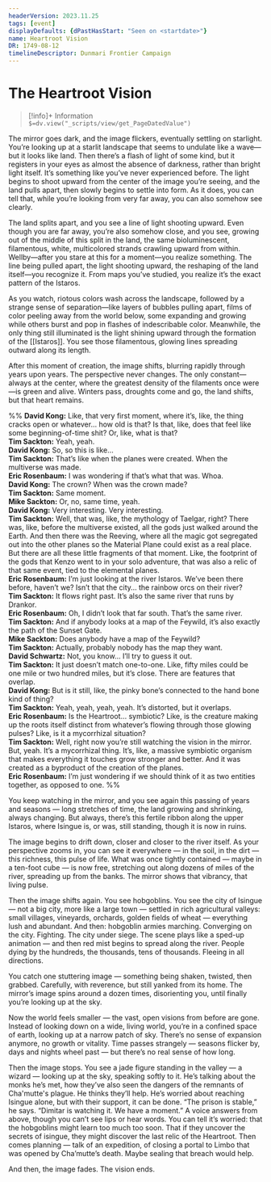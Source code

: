 ```yaml
---
headerVersion: 2023.11.25
tags: [event]
displayDefaults: {dPastHasStart: "Seen on <startdate>"}
name: Heartroot Vision
DR: 1749-08-12
timelineDescriptor: Dunmari Frontier Campaign
---
```

# The Heartroot Vision
>[!info]+ Information  
> `$=dv.view("_scripts/view/get_PageDatedValue")`

The mirror goes dark, and the image flickers, eventually settling on starlight. You’re looking up at a starlit landscape that seems to undulate like a wave—but it looks like land. Then there’s a flash of light of some kind, but it registers in your eyes as almost the absence of darkness, rather than bright light itself. It’s something like you’ve never experienced before. The light begins to shoot upward from the center of the image you’re seeing, and the land pulls apart, then slowly begins to settle into form. As it does, you can tell that, while you’re looking from very far away, you can also somehow see clearly.

The land splits apart, and you see a line of light shooting upward. Even though you are far away, you’re also somehow close, and you see, growing out of the middle of this split in the land, the same bioluminescent, filamentous, white, multicolored strands crawling upward from within. Wellby—after you stare at this for a moment—you realize something. The line being pulled apart, the light shooting upward, the reshaping of the land itself—you recognize it. From maps you’ve studied, you realize it’s the exact pattern of the Istaros.

As you watch, riotous colors wash across the landscape, followed by a strange sense of separation—like layers of bubbles pulling apart, films of color peeling away from the world below, some expanding and growing while others burst and pop in flashes of indescribable color. Meanwhile, the only thing still illuminated is the light shining upward through the formation of the [[Istaros]]. You see those filamentous, glowing lines spreading outward along its length. 

After this moment of creation, the image shifts, blurring rapidly through years upon years. The perspective never changes. The only constant—always at the center, where the greatest density of the filaments once were—is green and alive. Winters pass, droughts come and go, the land shifts, but that heart remains.

%%
**David Kong:** Like, that very first moment, where it’s, like, the thing cracks open or whatever… how old is that? Is that, like, does that feel like some beginning-of-time shit? Or, like, what is that?  
**Tim Sackton:** Yeah, yeah.  
**David Kong:** So, so this is like…  
**Tim Sackton:** That’s like when the planes were created. When the multiverse was made.  
**Eric Rosenbaum:** I was wondering if that’s what that was. Whoa.  
**David Kong:** The crown? When was the crown made?  
**Tim Sackton:** Same moment.  
**Mike Sackton:** Or, no, same time, yeah.  
**David Kong:** Very interesting. Very interesting.  
**Tim Sackton:** Well, that was, like, the mythology of Taelgar, right? There was, like, before the multiverse existed, all the gods just walked around the Earth. And then there was the Reeving, where all the magic got segregated out into the other planes so the Material Plane could exist as a real place. But there are all these little fragments of that moment. Like, the footprint of the gods that Kenzo went to in your solo adventure, that was also a relic of that same event, tied to the elemental planes.  
**Eric Rosenbaum:** I’m just looking at the river Istaros. We’ve been there before, haven’t we? Isn’t that the city… the rainbow orcs on their river?  
**Tim Sackton:** It flows right past. It’s also the same river that runs by Drankor.  
**Eric Rosenbaum:** Oh, I didn’t look that far south. That’s the same river.  
**Tim Sackton:** And if anybody looks at a map of the Feywild, it’s also exactly the path of the Sunset Gate.  
**Mike Sackton:** Does anybody have a map of the Feywild?  
**Tim Sackton:** Actually, probably nobody has the map they want.  
**David Schwartz:** Not, you know… I’ll try to guess it out.  
**Tim Sackton:** It just doesn’t match one-to-one. Like, fifty miles could be one mile or two hundred miles, but it’s close. There are features that overlap.  
**David Kong:** But is it still, like, the pinky bone’s connected to the hand bone kind of thing?  
**Tim Sackton:** Yeah, yeah, yeah, yeah.  It’s distorted, but it overlaps.  
**Eric Rosenbaum:** Is the Heartroot… symbiotic? Like, is the creature making up the roots itself distinct from whatever’s flowing through those glowing pulses? Like, is it a mycorrhizal situation?  
**Tim Sackton:** Well, right now you’re still watching the vision in the mirror. But, yeah. It’s a mycorrhizal thing. It’s, like, a massive symbiotic organism that makes everything it touches grow stronger and better. And it was created as a byproduct of the creation of the planes.  
**Eric Rosenbaum:** I’m just wondering if we should think of it as two entities together, as opposed to one.
%%

You keep watching in the mirror, and you see again this passing of years and seasons — long stretches of time, the land growing and shrinking, always changing. But always, there’s this fertile ribbon along the upper Istaros, where Isingue is, or was, still standing, though it is now in ruins.

The image begins to drift down, closer and closer to the river itself. As your perspective zooms in, you can see it everywhere — in the soil, in the dirt — this richness, this pulse of life. What was once tightly contained — maybe in a ten-foot cube — is now free, stretching out along dozens of miles of the river, spreading up from the banks. The mirror shows that vibrancy, that living pulse.

Then the image shifts again. You see hobgoblins. You see the city of Isingue — not a big city, more like a large town — settled in rich agricultural valleys: small villages, vineyards, orchards, golden fields of wheat — everything lush and abundant. And then: hobgoblin armies marching. Converging on the city. Fighting. The city under siege. The scene plays like a sped-up animation — and then red mist begins to spread along the river. People dying by the hundreds, the thousands, tens of thousands. Fleeing in all directions.

You catch one stuttering image — something being shaken, twisted, then grabbed. Carefully, with reverence, but still yanked from its home. The mirror’s image spins around a dozen times, disorienting you, until finally you’re looking up at the sky.

Now the world feels smaller — the vast, open visions from before are gone. Instead of looking down on a wide, living world, you’re in a confined space of earth, looking up at a narrow patch of sky. There’s no sense of expansion anymore, no growth or vitality. Time passes strangely — seasons flicker by, days and nights wheel past — but there’s no real sense of how long.

Then the image stops. You see a jade figure standing in the valley — a wizard — looking up at the sky, speaking softly to it. He’s talking about the monks he’s met, how they’ve also seen the dangers of the remnants of Cha'mutte's plague. He thinks they’ll help. He’s worried about reaching Isingue alone, but with their support, it can be done. “The prison is stable,” he says. “Dimitar is watching it. We have a moment.” A voice answers from above, though you can’t see lips or hear words. You can tell it’s worried: that the hobgoblins might learn too much too soon. That if they uncover the secrets of isingue, they might discover the last relic of the Heartroot. Then comes planning — talk of an expedition, of closing a portal to Limbo that was opened by Cha’mutte’s death. Maybe sealing that breach would help.

And then, the image fades. The vision ends.

